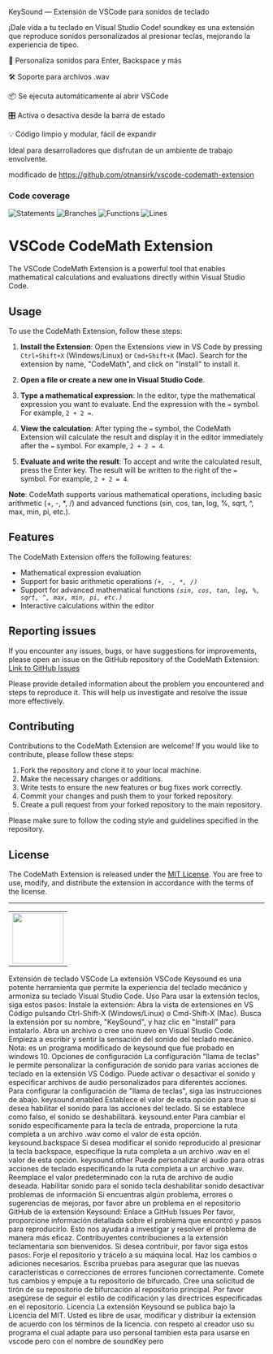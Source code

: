 KeySound — Extensión de VSCode para sonidos de teclado

¡Dale vida a tu teclado en Visual Studio Code! soundkey es una extensión que reproduce sonidos personalizados al presionar teclas, mejorando la experiencia de tipeo.

🎵 Personaliza sonidos para Enter, Backspace y más

🛠️ Soporte para archivos .wav

📦 Se ejecuta automáticamente al abrir VSCode

🎛️ Activa o desactiva desde la barra de estado

💡 Código limpio y modular, fácil de expandir

Ideal para desarrolladores que disfrutan de un ambiente de trabajo envolvente.

modificado de https://github.com/otnansirk/vscode-codemath-extension


### Code coverage

![Statements](https://img.shields.io/badge/statements-100%25-brightgreen.svg?style=flat)
![Branches](https://img.shields.io/badge/branches-100%25-brightgreen.svg?style=flat)
![Functions](https://img.shields.io/badge/functions-100%25-brightgreen.svg?style=flat)
![Lines](https://img.shields.io/badge/lines-100%25-brightgreen.svg?style=flat)


# VSCode CodeMath Extension

The VSCode CodeMath Extension is a powerful tool that enables mathematical calculations and evaluations directly within Visual Studio Code.

## Usage

To use the CodeMath Extension, follow these steps:

1. **Install the Extension**: Open the Extensions view in VS Code by pressing `Ctrl+Shift+X` (Windows/Linux) or `Cmd+Shift+X` (Mac). Search for the extension by name, "CodeMath", and click on "Install" to install it.

2. **Open a file or create a new one in Visual Studio Code**.

3. **Type a mathematical expression**: In the editor, type the mathematical expression you want to evaluate. End the expression with the `=` symbol. For example, `2 + 2 =`.

4. **View the calculation**: After typing the `=` symbol, the CodeMath Extension will calculate the result and display it in the editor immediately after the `=` symbol. For example, `2 + 2 = 4`.

5. **Evaluate and write the result**: To accept and write the calculated result, press the Enter key. The result will be written to the right of the `=` symbol. For example, `2 + 2 = 4`.

**Note**: CodeMath supports various mathematical operations, including basic arithmetic (+, -, *, /) and advanced functions (sin, cos, tan, log, %, sqrt, ^, max, min, pi, etc.).

## Features

The CodeMath Extension offers the following features:

- Mathematical expression evaluation
- Support for basic arithmetic operations *`(+, -, *, /)`*
- Support for advanced mathematical functions *`(sin, cos, tan, log, %, sqrt, ^, max, min, pi, etc.)`*
- Interactive calculations within the editor

## Reporting issues

If you encounter any issues, bugs, or have suggestions for improvements, please open an issue on the GitHub repository of the CodeMath Extension: [Link to GitHub Issues](https://github.com/otnansirk/vscode-codemath-extension/issues)

Please provide detailed information about the problem you encountered and steps to reproduce it. This will help us investigate and resolve the issue more effectively.

## Contributing

Contributions to the CodeMath Extension are welcome! If you would like to contribute, please follow these steps:

1. Fork the repository and clone it to your local machine.
2. Make the necessary changes or additions.
3. Write tests to ensure the new features or bug fixes work correctly.
4. Commit your changes and push them to your forked repository.
5. Create a pull request from your forked repository to the main repository.

Please make sure to follow the coding style and guidelines specified in the repository.

## License

The CodeMath Extension is released under the [MIT License](LICENSE). You are free to use, modify, and distribute the extension in accordance with the terms of the license.

<hr>

<div align="center">
    <table>
    <tr>
        <td><img src="assets/logo.png" width="100"/></td>
    </tr>
    </table>
   
</div>


Extensión de teclado VSCode La extensión VSCode Keysound es una potente herramienta que permite la experiencia del teclado mecánico y armoniza su teclado Visual Studio Code. Uso Para usar la extensión teclos, siga estos pasos: Instale la extensión: Abra la vista de extensiones en VS Código pulsando Ctrl-Shift-X (Windows/Linux) o Cmd-Shift-X (Mac). Busca la extensión por su nombre, "KeySound", y haz clic en "Install" para instalarlo. Abra un archivo o cree uno nuevo en Visual Studio Code. Empieza a escribir y sentir la sensación del sonido del teclado mecánico. Nota: es un programa modificado de keysound que fue probado en windows 10. Opciones de configuración La configuración "llama de teclas" le permite personalizar la configuración de sonido para varias acciones de teclado en la extensión VS Código. Puede activar o desactivar el sonido y especificar archivos de audio personalizados para diferentes acciones. Para configurar la configuración de "llama de teclas", siga las instrucciones de abajo. keysound.enabled Establece el valor de esta opción para true si desea habilitar el sonido para las acciones del teclado. Si se establece como falso, el sonido se deshabilitará. keysound.enter Para cambiar el sonido específicamente para la tecla de entrada, proporcione la ruta completa a un archivo .wav como el valor de esta opción. keysound.backspace Si desea modificar el sonido reproducido al presionar la tecla backspace, especifique la ruta completa a un archivo .wav en el valor de esta opción. keysound.other Puede personalizar el audio para otras acciones de teclado especificando la ruta completa a un archivo .wav. Reemplace el valor predeterminado con la ruta de archivo de audio deseada. Habilitar sonido para el sonido tecla deshabilitar sonido desactivar problemas de información Si encuentras algún problema, errores o sugerencias de mejoras, por favor abre un problema en el repositorio GitHub de la extensión Keysound: Enlace a GitHub Issues Por favor, proporcione información detallada sobre el problema que encontró y pasos para reproducirlo. Esto nos ayudará a investigar y resolver el problema de manera más eficaz. Contribuyentes contribuciones a la extensión teclamentaria son bienvenidos. Si desea contribuir, por favor siga estos pasos: Forje el repositorio y trácelo a su máquina local. Haz los cambios o adiciones necesarios. Escriba pruebas para asegurar que las nuevas características o correcciones de errores funcionen correctamente. Comete tus cambios y empuje a tu repositorio de bifurcado. Cree una solicitud de tirón de su repositorio de bifurcación al repositorio principal. Por favor asegúrese de seguir el estilo de codificación y las directrices especificadas en el repositorio. Licencia La extensión Keysound se publica bajo la Licencia del MIT. Usted es libre de usar, modificar y distribuir la extensión de acuerdo con los términos de la licencia. con respeto al creador uso su programa el cual adapte para uso personal tambien esta para usarse en vscode pero con el nombre de soundKey pero
